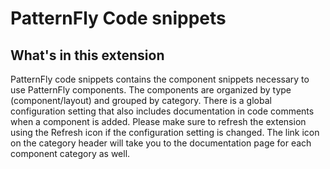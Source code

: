 # PatternFly Code snippets

## What's in this extension

PatternFly code snippets contains the component snippets necessary to use PatternFly components.  The components are organized by type (component/layout) and grouped by category.  There is a global configuration setting that also includes documentation in code comments when a component is added.  Please make sure to refresh the extension using the Refresh icon if the configuration setting is changed.  The link icon on the category header will take you to the documentation page for each component category as well.

